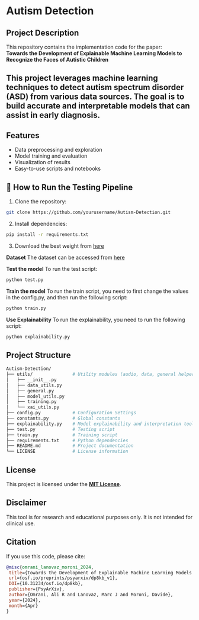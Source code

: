 # Autism Detection
## Project Description
This repository contains the implementation code for the paper:  
**Towards the Development of Explainable Machine Learning Models to Recognize the Faces of Autistic Children**

This project leverages machine learning techniques to detect autism spectrum disorder (ASD) from various data sources. The goal is to build accurate and interpretable models that can assist in early diagnosis.
---

## Features

- Data preprocessing and exploration
- Model training and evaluation
- Visualization of results
- Easy-to-use scripts and notebooks

## 🧪 How to Run the Testing Pipeline
1. Clone the repository:
```bash
git clone https://github.com/yourusername/Autism-Detection.git
```
2. Install dependencies:
```bash
pip install -r requirements.txt
```
3. Download the best weight from [here](https://drive.google.com/drive/folders/1aYxVtVVZX6XV9tELmNhsSHEYg2t8zbCC?usp=sharing)

**Dataset**
The dataset can be accessed from [here](https://www.kaggle.com/discussions/general/123978)

**Test the model**
To run the test script:
```bash
python test.py
```

**Train the model**
To run the train script, you need to first change the values in the config.py, and then run the following script:
```bash
python train.py
```

**Use Explainability**
To run the explainability, you need to run the following script:
```bash
python explainability.py
```

## Project Structure

```bash
Autism-Detection/
├── utils/               # Utility modules (audio, data, general helpers)
│   ├── __init__.py
│   ├── data_utils.py
│   ├── general.py
│   ├── model_utils.py
│   ├── training.py
│   └── xai_utils.py
├── config.py            # Configuration Settings
├── constants.py         # Global constants
├── explainability.py    # Model explainability and interpretation tools
├── test.py              # Testing script
├── train.py             # Training script
├── requirements.txt     # Python dependencies
├── README.md            # Project documentation
└── LICENSE              # License information
```

## License

This project is licensed under the **[MIT License](LICENSE)**.

## Disclaimer

This tool is for research and educational purposes only. It is not intended for clinical use.


## Citation
If you use this code, please cite:
```bibtex
@misc{omrani_lanovaz_moroni_2024,
 title={Towards the Development of Explainable Machine Learning Models to Recognize the Faces of Autistic Children},
 url={osf.io/preprints/psyarxiv/dp8kb_v1},
 DOI={10.31234/osf.io/dp8kb},
 publisher={PsyArXiv},
 author={Omrani, Ali R and Lanovaz, Marc J and Moroni, Davide},
 year={2024},
 month={Apr}
}
